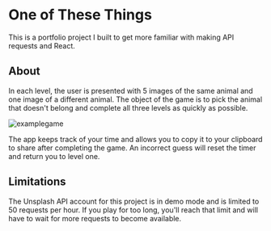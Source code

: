 # One of These Things

This is a portfolio project I built to get more familiar with making API requests and React. 

## About 

In each level, the user is presented with 5 images of the same animal and one image of a different animal. The object of the game is to pick the animal that doesn't belong and complete all three levels as quickly as possible. 

![examplegame](https://user-images.githubusercontent.com/13306707/228088116-de213090-fcf2-4e9a-b3c7-66f1db0d24cd.png)

The app keeps track of your time and allows you to copy it to your clipboard to share after completing the game. An incorrect guess will reset the timer and return you to level one. 

## Limitations 

The Unsplash API account for this project is in demo mode and is limited to 50 requests per hour. If you play for too long, you'll reach that limit and will have to wait for more requests to become available. 
